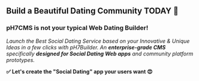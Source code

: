 ## Build a Beautiful Dating Community TODAY 🚀

### pH7CMS is not your typical Web Dating Builder!

_Launch the Best Social Dating Service based on your Innovative & Unique Ideas in a few clicks with pH7Builder. An **enterprise-grade CMS** specifically **designed for Social Dating Web apps** and community platform prototypes._




__✅ Let's create the "Social Dating" app your users want 😍__
